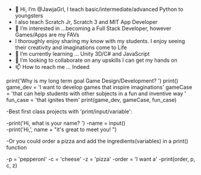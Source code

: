 - 👋 Hi, I’m @JawjaGrl, I teach basic/intermediate/advanced Python to youngsters
- I also teach Scratch Jr, Scratch 3 and MIT App Developer
- 👀 I’m interested in ...becoming a Full Stack Developer, however Games/Apps are my FAVs
- I thoroughly enjoy sharing my know with my students. I enjoy seeing their creativity and imaginations come to Life
- 🌱 I’m currently learning ... Unity 3D/C# and JavaScript
- 💞️ I’m looking to collaborate on any upskills I can get my hands on
- 📫 How to reach me ... Indeed

<!---
JawjaGrl/JawjaGrl is a ✨ special ✨ repository because its `README.md` (this file) appears on your GitHub profile.
You can click the Preview link to take a look at your changes.
--->
print('Why is my long term goal Game Design/Development? ') 
print() 
game_dev = 'I want to develop games that inspire imaginations' 
gameCase = 'that can help students with other subjects in a fun and inventive way '
fun_case = 'that ignites them'
print(game_dev, gameCase, fun_case)  

-Best first class projects with 'print/input/variable': 

-print('Hi,  what is your name?  ') 
-name = input()  
-print('Hi,', name + "it's great to meet you! ")

-Or you could order a pizza and add the ingredients(variables) in a print() function

-p = 'pepperoni'
-c = 'cheese' 
-z = 'pizza' 
-order = 'I want a' 
-print(order, p, c, z) 
